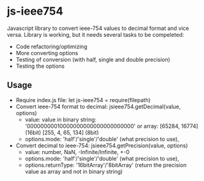 # js-ieee754

Javascript library to convert ieee-754 values to decimal format and vice versa. Library is working, but it needs several tasks to be compeleted:
  - Code refactoring/optimizing
  - More converting options
  - Testing of conversion (with half, single and double precision)
  - Testing the options

## Usage

  - Require index.js file: let js-ieee754 = require(filepath)
  - Convert ieee-754 format to decimal: jsieee754.getDecimal(value, options)
    - value: value in binary string: '00000000010000000000000000000000' or array: [65284, 16774] (16bit) [255, 4, 65, 134] (8bit)
    - options.mode: 'half'/'single'/'double' (what precision to use),
  - Convert decimal to ieee-754: jsieee754.getPrecision(value, options)
    - value: number, NaN, -Infinite/Infinite, +-0
    - options.mode: 'half'/'single'/'double' (what precision to use),
    - options.returnType: '16bitArray'/'8bitArray' (return the precision value as array and not in binary string)
